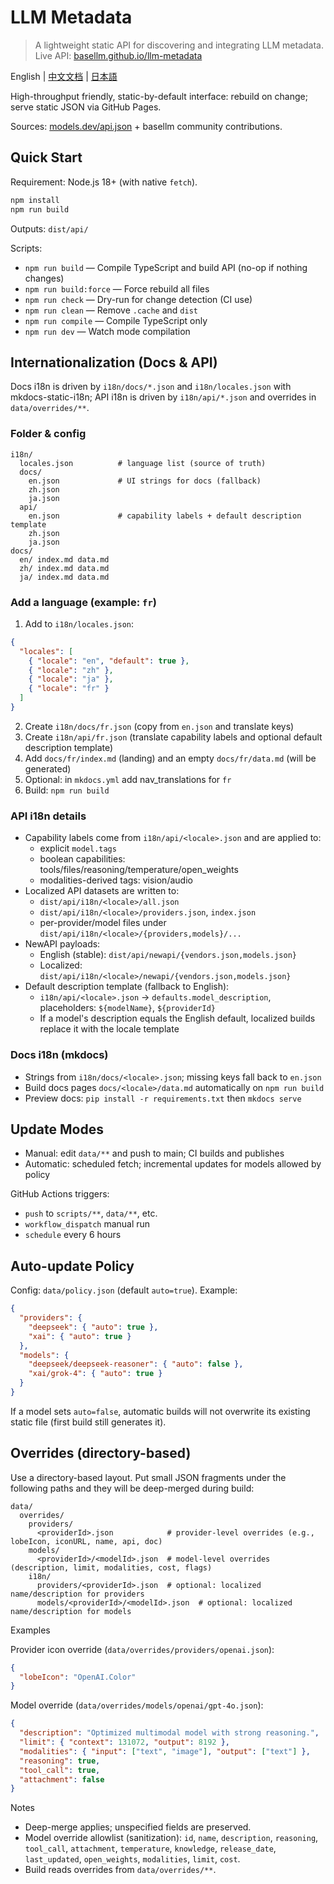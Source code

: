 # LLM Metadata

> A lightweight static API for discovering and integrating LLM metadata. Live API: [basellm.github.io/llm-metadata](https://basellm.github.io/llm-metadata/)

English | [中文文档](README.zh-CN.md) | [日本語](README.ja.md)

High-throughput friendly, static-by-default interface: rebuild on change; serve static JSON via GitHub Pages.

Sources: [models.dev/api.json](https://models.dev/api.json) + basellm community contributions.

## Quick Start

Requirement: Node.js 18+ (with native `fetch`).

```bash
npm install
npm run build
```

Outputs: `dist/api/`

Scripts:

- `npm run build` — Compile TypeScript and build API (no-op if nothing changes)
- `npm run build:force` — Force rebuild all files
- `npm run check` — Dry-run for change detection (CI use)
- `npm run clean` — Remove `.cache` and `dist`
- `npm run compile` — Compile TypeScript only
- `npm run dev` — Watch mode compilation

## Internationalization (Docs & API)

Docs i18n is driven by `i18n/docs/*.json` and `i18n/locales.json` with mkdocs-static-i18n; API i18n is driven by `i18n/api/*.json` and overrides in `data/overrides/**`.

### Folder & config

```
i18n/
  locales.json          # language list (source of truth)
  docs/
    en.json             # UI strings for docs (fallback)
    zh.json
    ja.json
  api/
    en.json             # capability labels + default description template
    zh.json
    ja.json
docs/
  en/ index.md data.md
  zh/ index.md data.md
  ja/ index.md data.md
```

### Add a language (example: `fr`)

1. Add to `i18n/locales.json`:

```json
{
  "locales": [
    { "locale": "en", "default": true },
    { "locale": "zh" },
    { "locale": "ja" },
    { "locale": "fr" }
  ]
}
```

2. Create `i18n/docs/fr.json` (copy from `en.json` and translate keys)
3. Create `i18n/api/fr.json` (translate capability labels and optional default description template)
4. Add `docs/fr/index.md` (landing) and an empty `docs/fr/data.md` (will be generated)
5. Optional: in `mkdocs.yml` add nav_translations for `fr`
6. Build: `npm run build`

### API i18n details

- Capability labels come from `i18n/api/<locale>.json` and are applied to:
  - explicit `model.tags`
  - boolean capabilities: tools/files/reasoning/temperature/open_weights
  - modalities-derived tags: vision/audio
- Localized API datasets are written to:
  - `dist/api/i18n/<locale>/all.json`
  - `dist/api/i18n/<locale>/providers.json`, `index.json`
  - per-provider/model files under `dist/api/i18n/<locale>/{providers,models}/...`
- NewAPI payloads:
  - English (stable): `dist/api/newapi/{vendors.json,models.json}`
  - Localized: `dist/api/i18n/<locale>/newapi/{vendors.json,models.json}`
- Default description template (fallback to English):
  - `i18n/api/<locale>.json` → `defaults.model_description`, placeholders: `${modelName}`, `${providerId}`
  - If a model's description equals the English default, localized builds replace it with the locale template

### Docs i18n (mkdocs)

- Strings from `i18n/docs/<locale>.json`; missing keys fall back to `en.json`
- Build docs pages `docs/<locale>/data.md` automatically on `npm run build`
- Preview docs: `pip install -r requirements.txt` then `mkdocs serve`

## Update Modes

- Manual: edit `data/**` and push to main; CI builds and publishes
- Automatic: scheduled fetch; incremental updates for models allowed by policy

GitHub Actions triggers:

- `push` to `scripts/**`, `data/**`, etc.
- `workflow_dispatch` manual run
- `schedule` every 6 hours

## Auto-update Policy

Config: `data/policy.json` (default `auto=true`). Example:

```json
{
  "providers": {
    "deepseek": { "auto": true },
    "xai": { "auto": true }
  },
  "models": {
    "deepseek/deepseek-reasoner": { "auto": false },
    "xai/grok-4": { "auto": true }
  }
}
```

If a model sets `auto=false`, automatic builds will not overwrite its existing static file (first build still generates it).

## Overrides (directory-based)

Use a directory-based layout. Put small JSON fragments under the following paths and they will be deep-merged during build:

```
data/
  overrides/
    providers/
      <providerId>.json            # provider-level overrides (e.g., lobeIcon, iconURL, name, api, doc)
    models/
      <providerId>/<modelId>.json  # model-level overrides (description, limit, modalities, cost, flags)
    i18n/
      providers/<providerId>.json  # optional: localized name/description for providers
      models/<providerId>/<modelId>.json  # optional: localized name/description for models
```

Examples

Provider icon override (`data/overrides/providers/openai.json`):

```json
{
  "lobeIcon": "OpenAI.Color"
}
```

Model override (`data/overrides/models/openai/gpt-4o.json`):

```json
{
  "description": "Optimized multimodal model with strong reasoning.",
  "limit": { "context": 131072, "output": 8192 },
  "modalities": { "input": ["text", "image"], "output": ["text"] },
  "reasoning": true,
  "tool_call": true,
  "attachment": false
}
```

Notes

- Deep-merge applies; unspecified fields are preserved.
- Model override allowlist (sanitization): `id`, `name`, `description`, `reasoning`, `tool_call`, `attachment`, `temperature`, `knowledge`, `release_date`, `last_updated`, `open_weights`, `modalities`, `limit`, `cost`.
- Build reads overrides from `data/overrides/**`.

